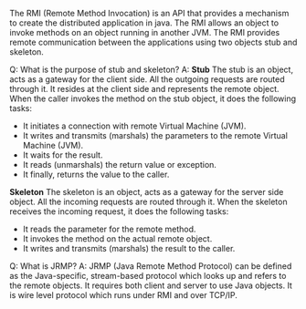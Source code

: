 
The RMI (Remote Method Invocation) is an API that provides a mechanism to create the distributed application in java. The RMI allows an object to invoke methods on an object running in another JVM. The RMI provides remote communication between the applications using two objects stub and skeleton.

Q: What is the purpose of stub and skeleton?
A:
**Stub**
The stub is an object, acts as a gateway for the client side. All the outgoing requests are routed through it. It resides at the client side and represents the remote object. When the caller invokes the method on the stub object, it does the following tasks:

- It initiates a connection with remote Virtual Machine (JVM).
- It writes and transmits (marshals) the parameters to the remote Virtual Machine (JVM).
- It waits for the result.
- It reads (unmarshals) the return value or exception.
- It finally, returns the value to the caller.

**Skeleton**
The skeleton is an object, acts as a gateway for the server side object. All the incoming requests are routed through it. When the skeleton receives the incoming request, it does the following tasks:
- It reads the parameter for the remote method.
- It invokes the method on the actual remote object.
- It writes and transmits (marshals) the result to the caller.

Q: What is JRMP?
A:
JRMP (Java Remote Method Protocol) can be defined as the Java-specific, stream-based protocol which looks up and refers to the remote objects. It requires both client and server to use Java objects. It is wire level protocol which runs under RMI and over TCP/IP.